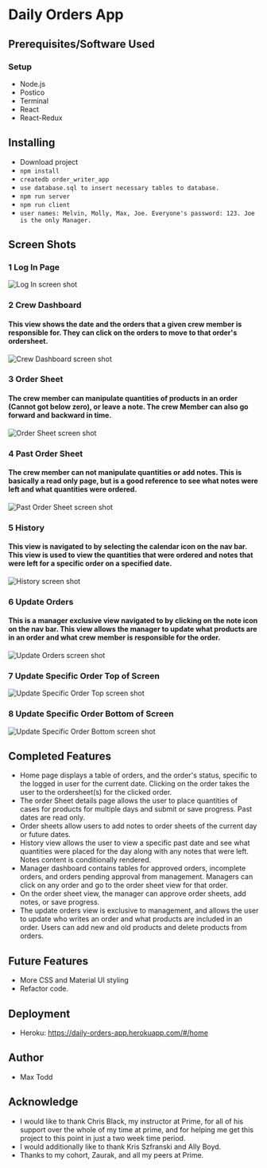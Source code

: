 # Daily Orders App

## Prerequisites/Software Used

### Setup

- Node.js
- Postico
- Terminal
- React
- React-Redux


## Installing

- Download project
- `npm install`
- `createdb order_writer_app`
- `use database.sql to insert necessary tables to database.`
- `npm run server`
- `npm run client`
- `user names: Melvin, Molly, Max, Joe. Everyone's password: 123. Joe is the only Manager.`

## Screen Shots

### 1 Log In Page
![Log In screen shot](wireframes/Log_In.png)

### 2 Crew Dashboard
#### This view shows the date and the orders that a given crew member is responsible for. They can click on the orders to move to that order's ordersheet.
![Crew Dashboard screen shot](wireframes/Crew_Dashboard.png)

### 3 Order Sheet
#### The crew member can manipulate quantities of products in an order (Cannot got below zero), or leave a note. The crew Member can also go forward and backward in time.
![Order Sheet screen shot](wireframes/Order_Sheet.png)

### 4 Past Order Sheet
#### The crew member can not manipulate quantities or add notes. This is basically a read only page, but is a good reference to see what notes were left and what quantities were ordered. 
![Past Order Sheet screen shot](wireframes/Yesterday's_Order.png)

### 5 History
#### This view is navigated to by selecting the calendar icon on the nav bar. This view is used to view the quantities that were ordered and notes that were left for a specific order on a specified date.
![History screen shot](wireframes/History.png)

### 6 Update Orders
#### This is a manager exclusive view navigated to by clicking on the note icon on the nav bar. This view allows the manager to update what products are in an order and what crew member is responsible for the order.
![Update Orders screen shot](wireframes/Update_Orders.png)

### 7 Update Specific Order Top of Screen
![Update Specific Order Top screen shot](wireframes/Update_Specific_Order_Top.png)

### 8 Update Specific Order Bottom of Screen
![Update Specific Order Bottom screen shot](wireframes/Update_Specific_Order_Bottom.png)


## Completed Features

- Home page displays a table of orders, and the order's status, specific to the logged in user for the current date. Clicking on the order 
takes the user to the ordersheet(s) for the clicked order.
- The order Sheet details page allows the user to place quantities of cases for
products for multiple days and submit or save progress. Past dates are read only.
- Order sheets allow users to add notes to order sheets of the current day or future dates.
- History view allows the user to view a specific past date and see what quantities were placed for the day along with any notes that were left. Notes content is conditionally rendered.
- Manager dashboard contains tables for approved orders, incomplete orders, and orders pending approval from management. Managers can click on any order and go to the order sheet view for that order.
- On the order sheet view, the manager can approve order sheets, add notes, or save progress. 
- The update orders view is exclusive to management, and allows the user to update who writes an order and what products are included in an order. Users can add new and old products and delete products from orders.


## Future Features

- More CSS and Material UI styling
- Refactor code. 


## Deployment

- Heroku: https://daily-orders-app.herokuapp.com/#/home


## Author

- Max Todd


## Acknowledge 

- I would like to thank Chris Black, my instructor at Prime, for all of his support over the whole of my time at prime, and for helping me get this project to this point in just a two week time period. 
- I would additionally like to thank Kris Szfranski and Ally Boyd.
- Thanks to my cohort, Zaurak, and all my peers at Prime.




